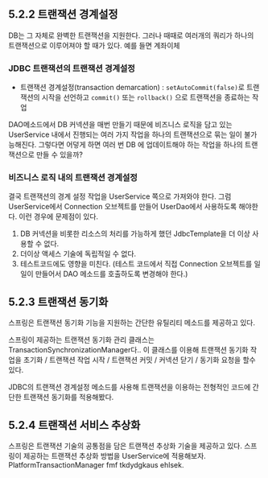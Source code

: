 ## 5.2.2 트랜잭션 경계설정

DB는 그 자체로 완벽한 트랜잭션을 지원한다. 그러나 때때로 여러개의 쿼리가 하나의 트랜잭션으로 이루어져야 할 때가 있다. 예를 들면 계좌이체

### JDBC 트랜잭션의 트랜잭션 경계설정

- 트랜잭션 경계설정(transaction demarcation) : `setAutoCommit(false)`로 트랜잭션의 시작을 선언하고 `commit()` 또는 `rollback()` 으로 트랜잭션을 종료하는 작업


DAO메소드에서 DB 커넥션을 매번 만들기 때문에 비즈니스 로직을 담고 있는 UserService 내에서 진행되는 여러 가지 작업을 하나의 트랜잭션으로 묶는 일이 불가능해진다.
그렇다면 어덯게 하면 여러 번 DB 에 업데이트해야 하는 작업을 하나의 트랜잭션으로 만들 수 있을까?

### 비즈니스 로직 내의 트랜잭션 경계설정

결국 트랜잭션의 경계 설정 작업을 UserService 쪽으로 가져와야 한다. 그럼 UserService에서 Connection 오브젝트를 만들어 UserDao에서 사용하도록 해야한다. 이런 경우에 문제점이 있다.

1. DB 커넥션을 비롯한 리소스의 처리를 가능하게 했던 JdbcTemplate을 더 이상 사용할 수 없다.
2. 더이상 액세스 기술에 독립적일 수 없다.
3. 테스트코드에도 영향을 미친다. (테스트 코드에서 직접 Connection 오브젝트를 일일이 만들어서 DAO 메소드를 호출하도록 변경해야 한다.)


## 5.2.3 트랜잭션 동기화

스프링은 트랜잭션 동기화 기능을 지원하는 간단한 유틸리티 메소드를 제공하고 있다.

스프링이 제공하는 트랜잭션 동기화 관리 클래스는 TransactionSynchronizationManager다.. 이 클래스를 이용해 트랜잭션 동기화 작업을 초기화 / 트랜잭션 작업 시작 / 트랜잭션 커밋 / 커넥션 닫기 / 동기화 요청을 할수 있다.

JDBC의 트랜잭션 경계설정 메소드를 사용해 트랜잭션을 이용하는 전형적인 코드에 간단한 트랜잭션 동기화를 적용해봤다. 

## 5.2.4 트랜잭션 서비스 추상화

스프링은 트랜잭션 기술의 공통점을 담은 트랜잭션 추상화 기술을 제공하고 있다. 스프링이 제공하는 트랜잭션 추상화 방법을 UserService에 적용해보자. PlatformTransactionManager fmf tkdydgkaus ehlsek. 